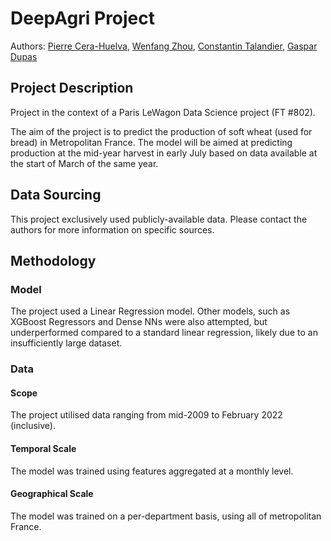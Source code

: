 # DeepAgri Project
Authors: [Pierre Cera-Huelva](https://github.com/PierreCeraH), [Wenfang Zhou](https://github.com/WenfangZh), [Constantin Talandier](https://github.com/Constantier), [Gaspar Dupas](https://github.com/Gaspar97)

## Project Description
Project in the context of a Paris LeWagon Data Science project (FT #802).

The aim of the project is to predict the production of soft wheat (used for bread) in Metropolitan France. The model will be aimed at predicting production at the mid-year harvest in early July based on data available at the start of March of the same year.

## Data Sourcing
This project exclusively used publicly-available data. Please contact the authors for more information on specific sources.

## Methodology
### Model
The project used a Linear Regression model. Other models, such as XGBoost Regressors and Dense NNs were also attempted, but underperformed compared to a standard linear regression, likely due to an insufficiently large dataset.

### Data
#### Scope
The project utilised data ranging from mid-2009 to February 2022 (inclusive).

#### Temporal Scale
The model was trained using features aggregated at a monthly level.

#### Geographical Scale
The model was trained on a per-department basis, using all of metropolitan France.
